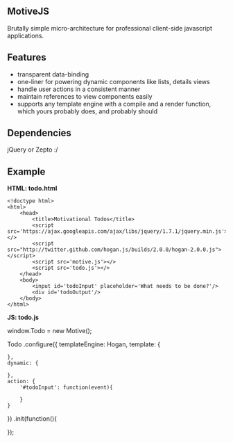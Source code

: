 MotiveJS
--------

Brutally simple micro-architecture for professional client-side javascript applications.

Features
--------

- transparent data-binding
- one-liner for powering dynamic components like lists, details views
- handle user actions in a consistent manner
- maintain references to view components easily
- supports any template engine with a compile and a render function, which yours probably does, and probably should

Dependencies
------------

jQuery or Zepto :/

Example
-------

__HTML:  todo.html__

<pre><code>&lt;!doctype html&gt;
&lt;html&gt;
	&lt;head&gt;
		&lt;title&gt;Motivational Todos&lt;/title&gt;
		&lt;script src='https://ajax.googleapis.com/ajax/libs/jquery/1.7.1/jquery.min.js'&gt;&lt;/&gt;
		&lt;script src="http://twitter.github.com/hogan.js/builds/2.0.0/hogan-2.0.0.js"&gt;&lt;/script&gt;
		&lt;script src='motive.js'&gt;&lt;/&gt;
		&lt;script src='todo.js'&gt;&lt;/&gt;
	&lt;/head&gt;
	&lt;body&gt;
		&lt;input id='todoInput' placeholder='What needs to be done?'/&gt;
		&lt;div id='todoOutput'/&gt;
	&lt;/body&gt;
&lt;/html&gt;</code></pre>

__JS: todo.js__

window.Todo = new Motive();

Todo
.configure({
	templateEngine: Hogan,
	template: {

	},
	dynamic: {

	},
	action: {
		'#todoInput': function(event){

		}
	}
})
.init(function(){
	
});

<pre><code>

</code></pre>